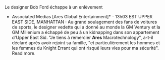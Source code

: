 Le designer Bob Ford échappe à un enlèvement
* Associated Medias [Ares Global Entertainment]* - 13h03 EST
UPPER EAST SIDE, MANHATTAN : Au grand soulagement des fans de voitures de sports, le designer vedette qui a donné au monde la GM Ventury et la GM Millenium a échappé de peu à un kidnapping dans son appartement d'Upper East Sid. "Je tiens à remercier **Ares** Macrotechnology", a-t-il déclaré après avoir rejoint sa famille, "et particulièrement les hommes et les femmes du Knight Errant qui ont risqué leurs vies pour ma sécurité". Read more.
